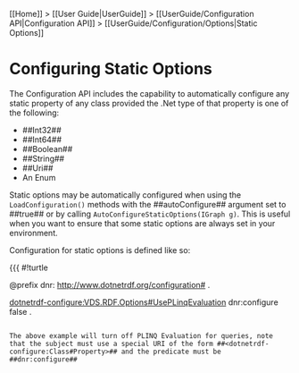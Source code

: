 [[Home]] > [[User Guide|UserGuide]] > [[UserGuide/Configuration API|Configuration API]] > [[UserGuide/Configuration/Options|Static Options]]

# Configuring Static Options 

The Configuration API includes the capability to automatically configure any static property of any class provided the .Net type of that property is one of the following:

* ##Int32##
* ##Int64##
* ##Boolean##
* ##String##
* ##Uri##
* An Enum

Static options may be automatically configured when using the `LoadConfiguration()` methods with the ##autoConfigure## argument set to ##true## or by calling `AutoConfigureStaticOptions(IGraph g)`.  This is useful when you want to ensure that some static options are always set in your environment.

Configuration for static options is defined like so:

{{{
#!turtle

@prefix dnr: <http://www.dotnetrdf.org/configuration#> .

<dotnetrdf-configure:VDS.RDF.Options#UsePLinqEvaluation> dnr:configure false .
```

The above example will turn off PLINQ Evaluation for queries, note that the subject must use a special URI of the form ##<dotnetrdf-configure:Class#Property>## and the predicate must be ##dnr:configure##
